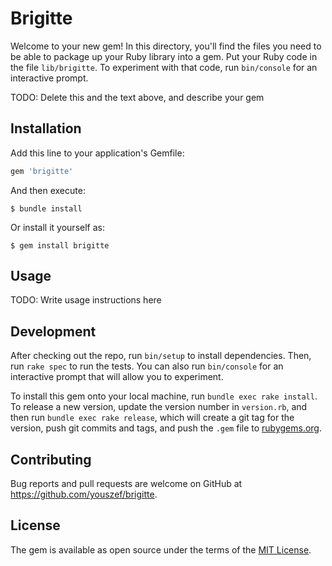 # Brigitte

Welcome to your new gem! In this directory, you'll find the files you need to be able to package up your Ruby library into a gem. Put your Ruby code in the file `lib/brigitte`. To experiment with that code, run `bin/console` for an interactive prompt.

TODO: Delete this and the text above, and describe your gem

## Installation

Add this line to your application's Gemfile:

```ruby
gem 'brigitte'
```

And then execute:

    $ bundle install

Or install it yourself as:

    $ gem install brigitte

## Usage

TODO: Write usage instructions here

## Development

After checking out the repo, run `bin/setup` to install dependencies. Then, run `rake spec` to run the tests. You can also run `bin/console` for an interactive prompt that will allow you to experiment.

To install this gem onto your local machine, run `bundle exec rake install`. To release a new version, update the version number in `version.rb`, and then run `bundle exec rake release`, which will create a git tag for the version, push git commits and tags, and push the `.gem` file to [rubygems.org](https://rubygems.org).

## Contributing

Bug reports and pull requests are welcome on GitHub at https://github.com/youszef/brigitte.


## License

The gem is available as open source under the terms of the [MIT License](https://opensource.org/licenses/MIT).
